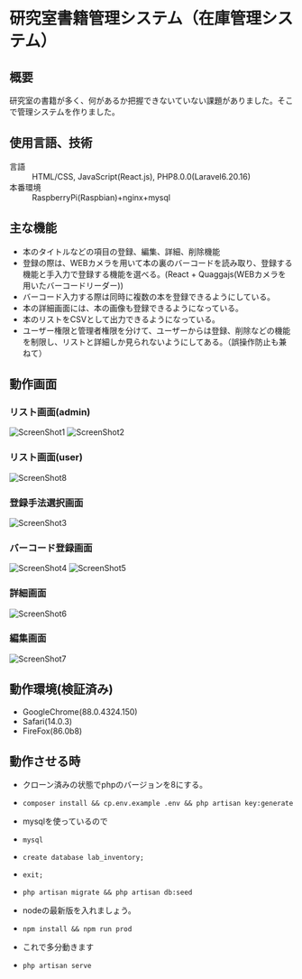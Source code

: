 # 研究室書籍管理システム（在庫管理システム）

## 概要
研究室の書籍が多く、何があるか把握できないていない課題がありました。そこで管理システムを作りました。


## 使用言語、技術
<dl>
  <dt>言語</dt>
  <dd>HTML/CSS, JavaScript(React.js), PHP8.0.0(Laravel6.20.16)</dd>
  <dt>本番環境</dt>
  <dd>RaspberryPi(Raspbian)+nginx+mysql</dd>
</dl>

## 主な機能
 - 本のタイトルなどの項目の登録、編集、詳細、削除機能
 - 登録の際は、WEBカメラを用いて本の裏のバーコードを読み取り、登録する機能と手入力で登録する機能を選べる。(React + Quaggajs(WEBカメラを用いたバーコードリーダー))
 - バーコード入力する際は同時に複数の本を登録できるようにしている。
 - 本の詳細画面には、本の画像も登録できるようになっている。
 - 本のリストをCSVとして出力できるようになっている。
 - ユーザー権限と管理者権限を分けて、ユーザーからは登録、削除などの機能を制限し、リストと詳細しか見られないようにしてある。（誤操作防止も兼ねて）
 
## 動作画面
### リスト画面(admin)
![ScreenShot1](https://github.com/stsnkmr/Lab-inventory/blob/images/imgs/lab-inventory-screenshot1.png)
![ScreenShot2](https://github.com/stsnkmr/Lab-inventory/blob/images/imgs/lab-inventory-screenshot2.png)
### リスト画面(user)
![ScreenShot8](https://github.com/stsnkmr/Lab-inventory/blob/images/imgs/lab-inventory-screenshot8.png)
### 登録手法選択画面
![ScreenShot3](https://github.com/stsnkmr/Lab-inventory/blob/images/imgs/lab-inventory-screenshot3.png)
### バーコード登録画面
![ScreenShot4](https://github.com/stsnkmr/Lab-inventory/blob/images/imgs/lab-inventory-screenshot4.png)
![ScreenShot5](https://github.com/stsnkmr/Lab-inventory/blob/images/imgs/lab-inventory-screenshot5.png)
### 詳細画面
![ScreenShot6](https://github.com/stsnkmr/Lab-inventory/blob/images/imgs/lab-inventory-screenshot6.png)
### 編集画面
![ScreenShot7](https://github.com/stsnkmr/Lab-inventory/blob/images/imgs/lab-inventory-screenshot7.png)

## 動作環境(検証済み)
 - GoogleChrome(88.0.4324.150)
 - Safari(14.0.3)
 - FireFox(86.0b8)


## 動作させる時
 - クローン済みの状態でphpのバージョンを8にする。
 - `composer install && cp.env.example .env && php artisan key:generate`
 - mysqlを使っているので
 - `mysql`
 - `create database lab_inventory;`
 - `exit;`
 - `php artisan migrate && php artisan db:seed`
 - nodeの最新版を入れましょう。
 - `npm install && npm run prod`

 - これで多分動きます
 - `php artisan serve`

